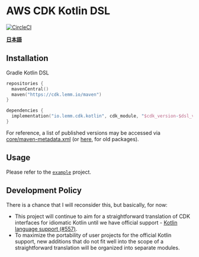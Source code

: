 # AWS CDK Kotlin DSL
[![CircleCI](https://circleci.com/gh/Semantic-Configuration/AWS-CDK-Kotlin-DSL/tree/main.svg?style=shield)](
  https://circleci.com/gh/Semantic-Configuration/AWS-CDK-Kotlin-DSL/tree/main
)

[**日本語**](README-JA.md)


## Installation
Gradle Kotlin DSL

```kotlin
repositories {
  mavenCentral()
  maven("https://cdk.lemm.io/maven")
}

dependencies {
  implementation("io.lemm.cdk.kotlin", cdk_module, "$cdk_version-$dsl_version")
}
```
For reference, a list of published versions may be accessed via [core/maven-metadata.xml](
  https://cdk.lemm.io/maven/io/lemm/cdk/kotlin/core/maven-metadata.xml
) (or [here](
  https://cdk.lemm.io/maven/jp/justincase/aws-cdk-kotlin-dsl/core/maven-metadata.xml
), for old packages).

## Usage
Please refer to the [`example`](example) project.

## Development Policy
There is a chance that I will reconsider this, but basically, for now:
* This project will continue to aim for a straightforward translation of CDK interfaces
  for idiomatic Kotlin until we have official support -
  [Kotlin language support (#557)](https://github.com/aws/aws-cdk/issues/557).
* To maximize the portability of user projects for the official Kotlin support,
  new additions that do not fit well into the scope of a straightforward translation
  will be organized into separate modules. 
